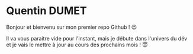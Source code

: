 # Quentin DUMET

Bonjour et bienvenu sur mon premier repo Github ! :wink: 

Il va vous paraitre vide pour l'instant, mais je débute dans l'univers du dév et je vais le mettre à jour au cours des prochains mois ! :innocent: